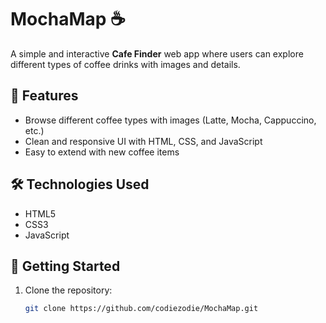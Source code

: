 # MochaMap ☕

A simple and interactive **Cafe Finder** web app where users can explore different types of coffee drinks with images and details.

## 📌 Features
- Browse different coffee types with images (Latte, Mocha, Cappuccino, etc.)
- Clean and responsive UI with HTML, CSS, and JavaScript
- Easy to extend with new coffee items

## 🛠️ Technologies Used
- HTML5
- CSS3
- JavaScript

## 🚀 Getting Started
1. Clone the repository:
   ```bash
   git clone https://github.com/codiezodie/MochaMap.git
